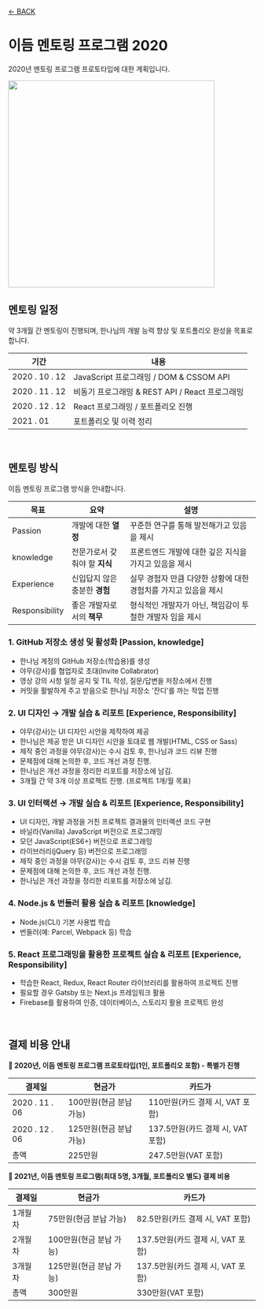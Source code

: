 [← BACK](../README.md)

# 이듬 멘토링 프로그램 2020

2020년 멘토링 프로그램 프로토타입에 대한 계획입니다.

<img src="../_ASSETS_/undraw_good_team.png" alt style="width: 420px">

<br>

## 멘토링 일정

약 3개월 간 멘토링이 진행되며, 한나님의 개발 능력 향상 및 포트폴리오 완성을 목표로 합니다.

기간 | 내용
--- | ---
2020 . 10 . 12 | JavaScript 프로그래밍 / DOM & CSSOM API
2020 . 11 . 12 | 비동기 프로그래밍 & REST API / React 프로그래밍
2020 . 12 . 12 | React 프로그래밍 / 포트폴리오 진행
2021 . 01 | 포트폴리오 및 이력 정리

<br>

## 멘토링 방식

이듬 멘토링 프로그램 방식을 안내합니다.

목표 | 요약 | 설명
--- | --- | ---
Passion | 개발에 대한 **열정** | 꾸준한 연구를 통해 발전해가고 있음을 제시
knowledge | 전문가로서 갖춰야 할 **지식** | 프론트엔드 개발에 대한 깊은 지식을 가지고 있음을 제시
Experience | 신입답지 않은 충분한 **경험** | 실무 경험자 만큼 다양한 상황에 대한 경험치를 가지고 있음을 제시
Responsibility | 좋은 개발자로서의 **책무** | 형식적인 개발자가 아닌, 책임감이 투철한 개발자 임을 제시 

### 1. GitHub 저장소 생성 및 활성화 [Passion, knowledge]

- 한나님 계정의 GitHub 저장소(학습용)를 생성
- 야무(강사)를 협업자로 초대(Invite Collabrator)
- 영상 강의 시청 일정 공지 및 TIL 작성, 질문/답변을 저장소에서 진행 
- 커밋을 활발하게 주고 받음으로 한나님 저장소 '잔디'를 까는 작업 진행

### 2. UI 디자인 → 개발 실습 & 리포트 [Experience, Responsibility]

- 야무(강사)는 UI 디자인 시안을 제작하여 제공
- 한나님은 제공 받은 UI 디자인 시안을 토대로 웹 개발(HTML, CSS or Sass)
- 제작 중인 과정을 야무(강사)는 수시 검토 후, 한나님과 코드 리뷰 진행
- 문제점에 대해 논의한 후, 코드 개선 과정 진행. 
- 한나님은 개선 과정을 정리한 리포트를 저장소에 남김.
- 3개월 간 약 3개 이상 프로젝트 진행. (프로젝트 1개/월 목표)

### 3. UI 인터랙션 → 개발 실습 & 리포트 [Experience, Responsibility]

- UI 디자인, 개발 과정을 거친 프로젝트 결과물의 인터랙션 코드 구현
- 바닐라(Vanilla) JavaScript 버전으로 프로그래밍
- 모던 JavaScript(ES6+) 버전으로 프로그래밍
- 라이브러리(jQuery 등) 버전으로 프로그래밍
- 제작 중인 과정을 야무(강사)는 수시 검토 후, 코드 리뷰 진행
- 문제점에 대해 논의한 후, 코드 개선 과정 진행. 
- 한나님은 개선 과정을 정리한 리포트를 저장소에 남김.

### 4. Node.js & 번들러 활용 실습 & 리포트 [knowledge]

- Node.js(CLI) 기본 사용법 학습
- 번들러(예: Parcel, Webpack 등) 학습

### 5. React 프로그래밍을 활용한 프로젝트 실습 & 리포트 [Experience, Responsibility]

- 학습한 React, Redux, React Router 라이브러리를 활용하여 프로젝트 진행
- 필요할 경우 Gatsby 또는 Next.js 프레임워크 활용
- Firebase를 활용하여 인증, 데이터베이스, 스토리지 활용 프로젝트 완성

<br>

## 결제 비용 안내

**🍿 2020년, 이듬 멘토링 프로그램 프로토타입(1인, 포트폴리오 포함) - 특별가 진행**

결제일 | 현금가 | 카드가 
--- | --- | ---
2020 . 11 . 06 | 100만원(현금 분납 가능) | 110만원(카드 결제 시, VAT 포함)
2020 . 12 . 06 | 125만원(현금 분납 가능) | 137.5만원(카드 결제 시, VAT 포함)
총액 | 225만원 | 247.5만원(VAT 포함)

**🍿 2021년, 이듬 멘토링 프로그램(최대 5명, 3개월, 포트폴리오 별도) 결제 비용**

결제일 | 현금가 | 카드가 
--- | --- | ---
1개월 차 | 75만원(현금 분납 가능) | 82.5만원(카드 결제 시, VAT 포함)
2개월 차 | 100만원(현금 분납 가능) | 137.5만원(카드 결제 시, VAT 포함)
3개월 차 | 125만원(현금 분납 가능) | 137.5만원(카드 결제 시, VAT 포함)
총액 | 300만원 | 330만원(VAT 포함)